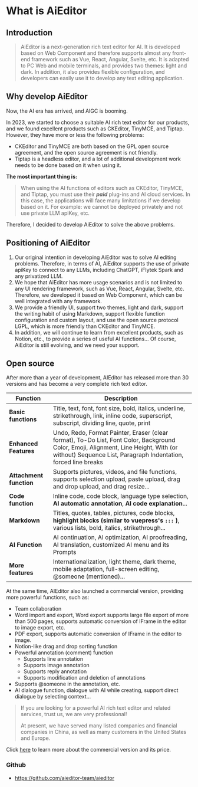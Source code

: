 # What is AiEditor



## Introduction

> AiEditor is a next-generation rich text editor for AI. It is developed based on Web Component and therefore supports almost any front-end framework such as  Vue, React, Angular, Svelte, etc. It is adapted to PC Web and mobile terminals, and provides two themes: light and dark. In addition, it also provides flexible configuration, and developers can easily use it to develop any text editing application.



## Why develop AiEditor

Now, the AI era has arrived, and AIGC is booming.

In 2023, we started to choose a suitable AI rich text editor for our products, and we found excellent products such as CKEditor, TinyMCE, and Tiptap. However, they have more or less the following problems:

- CKEditor and TinyMCE are both based on the GPL open source agreement, and the open source agreement is not friendly.
- Tiptap is a headless editor, and a lot of additional development work needs to be done based on it when using it.

**The most important thing is:**
> When using the AI functions of editors such as CKEditor, TinyMCE, and Tiptap, you must use their **_paid_** plug-ins and AI cloud services. In this case, the applications will face many limitations if we develop based on it.
> For example: we cannot be deployed privately and not use private LLM apiKey, etc.

Therefore, I decided to develop AiEditor to solve the above problems.

## Positioning of AiEditor

1. Our original intention in developing AiEditor was to solve AI editing problems. Therefore, in terms of AI, AiEditor supports the use of private apiKey to connect to any LLMs, including ChatGPT, iFlytek Spark and any privatized LLM.
2. We hope that AiEditor has more usage scenarios and is not limited to any UI rendering framework, such as Vue, React, Angular, Svelte, etc.  Therefore, we developed it based on Web Component, which can be well integrated with any framework.
3. We provide a friendly UI, support two themes, light and dark, support the writing habit of using Markdown, support flexible function configuration and custom layout, and use the open source protocol LGPL, which is more friendly than CKEditor and TinyMCE.
4. In addition, we will continue to learn from excellent products, such as Notion, etc., to provide a series of useful AI functions... Of course, AiEditor is still evolving, and we need your support.


## Open source

After more than a year of development, AIEditor has released more than 30 versions and has become a very complete rich text editor.

| Function | Description                                                                                                                                                                                           |
|------------------|-------------------------------------------------------------------------------------------------------------------------------------------------------------------------------------------------------|
| **Basic functions** | Title, text, font, font size, bold, italics, underline, strikethrough, link, inline code, superscript, subscript, dividing line, quote, print                                                         |
| **Enhanced Features** | Undo, Redo, Format Painter, Eraser (clear format), To-Do List, Font Color, Background Color, Emoji, Alignment, Line Height, With (or without) Sequence List, Paragraph Indentation, forced line breaks |
| **Attachment function** | Supports pictures, videos, and file functions, supports selection upload, paste upload, drag and drop upload, and drag resize...                                                                      |
| **Code function** | Inline code, code block, language type selection, **AI automatic annotation**, **AI code explanation**...                                                                                             |
| **Markdown** | Titles, quotes, tables, pictures, code blocks, **highlight blocks (similar to vuepress's `:::` )**, various lists, bold, italics, strikethrough...                                                    |
| **AI Function** | AI continuation, AI optimization, AI proofreading, AI translation, customized AI menu and its Prompts                                                                                                 |
| **More features** | Internationalization, light theme, dark theme, mobile adaptation, full-screen editing, @someone (mentioned)...                                                                                 |


At the same time, AIEditor also launched a commercial version, providing more powerful functions, such as:
- Team collaboration
- Word import and export, Word export supports large file export of more than 500 pages, supports automatic conversion of IFrame in the editor to image export, etc.
- PDF export, supports automatic conversion of IFrame in the editor to image.
- Notion-like drag and drop sorting function
- Powerful annotation (comment) function
  - Supports line annotation
  - Supports image annotation
  - Supports reply annotation
  - Supports modification and deletion of annotations
- Supports @someone  in the annotation, etc.
- AI dialogue function, dialogue with AI while creating, support direct dialogue by selecting context...

> If you are looking for a powerful AI rich text editor and related services, trust us, we are very professional!
>
> At present, we have served many listed companies and financial companies in China, as well as many customers in the United States and Europe.

Click [here](https://aieditor.dev/price) to learn more about the commercial version and its price.

### Github
-  https://github.com/aieditor-team/aieditor
